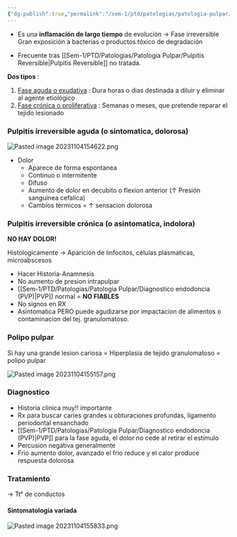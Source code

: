 ```yaml
---
{"dg-publish":true,"permalink":"/sem-1/ptd/patologias/patologia-pulpar/pulpitis-irreverisble/"}
---
```


- Es una **inflamación de largo tiempo** de evolución → Fase irreversible
	Gran exposición a bacterias o productos tóxico de degradación

- Frecuente tras [[Sem-1/PTD/Patologias/Patologia Pulpar/Pulpitis Reversible\|Pulpitis Reversible]] no tratada.

**Dos tipos** : 
1. <u>Fase aguda o exudativa</u> : Dura horas o dias destinada a diluir y eliminar al agente etiológico
2. <u>Fase crónica o proliferativa</u> : Semanas o meses, que pretende reparar el tejido lesionado

### Pulpitis irreversible aguda (o sintomatica, dolorosa)

![Pasted image 20231104154622.png](/img/user/Sem-1/Cirugia%20Bucal%20I/Medias/Pasted%20image%2020231104154622.png)

- Dolor 
	- Aparece de forma espontanea
	- Continuo o intermitente
	- Difuso
	- Aumento de dolor en decubito o flexion anterior (↑ Presión sanguinea cefalica)
	- Cambios termicos = ↑ sensacion dolorosa

### Pulpitis irreversible crónica (o asintomatica, indolora)

**NO HAY DOLOR!**

Histologicamente → Aparición de linfocitos, células plasmaticas, microabscesos
- Hacer Historia-Anamnesis
- No aumento de presion intrapulpar
- [[Sem-1/PTD/Patologias/Patologia Pulpar/Diagnostico endodoncia (PVP)\|PVP]] normal = **NO FIABLES**
- No signos en RX
- Asintomatica PERO puede agudizarse por impactacion de alimentos o contaminacion del tej. granulomatoso.

### Polipo pulpar 

Si hay una grande lesion cariosa = Hiperplasia de tejido granulomatoso = polipo pulpar

![Pasted image 20231104155157.png](/img/user/Sem-1/Cirugia%20Bucal%20I/Medias/Pasted%20image%2020231104155157.png)


### Diagnostico

- Historia clinica muy!! importante
- Rx para buscar caries grandes u obturaciones profundas, ligamento periodontal ensanchado
- [[Sem-1/PTD/Patologias/Patologia Pulpar/Diagnostico endodoncia (PVP)\|PVP]] para la fase aguda, el dolor no cede al retirar el estimulo
- Percusion negativa generalmente
- Frio aumento dolor, avanzado el frio reduce y el calor produce respuesta dolorosa

### Tratamiento

→ Tt° de conductos


#### Sintomatologia variada

![Pasted image 20231104155833.png](/img/user/Sem-1/Cirugia%20Bucal%20I/Medias/Pasted%20image%2020231104155833.png)

